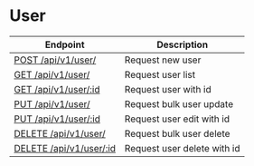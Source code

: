 # User

| Endpoint | Description |
| ---- | --------------- |
| [POST /api/v1/user/](#post-user) | Request new user
| [GET /api/v1/user/](#get-user-list) | Request user list |
| [GET /api/v1/user/:id](#get-user-by-id) | Request user with id |
| [PUT /api/v1/user/](#put-user-batch) | Request bulk user update  |
| [PUT /api/v1/user/:id](#put-user-by-id) | Request user edit with id |
| [DELETE /api/v1/user/](#delete-user-batch) | Request bulk user delete |
| [DELETE /api/v1/user/:id](#delete-user-by-id) | Request user delete with id |